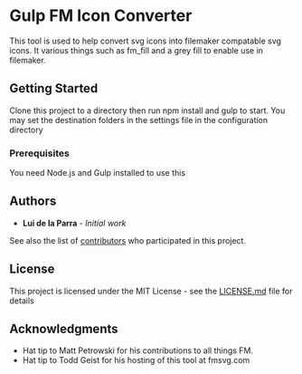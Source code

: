# Gulp FM Icon Converter

This tool is used to help convert svg icons into filemaker compatable svg icons. It various things such as fm_fill and a grey fill to enable use in filemaker.

## Getting Started

Clone this project to a directory then run npm install and gulp to start. You may set the destination folders in the settings file in the configuration directory

### Prerequisites

You need Node.js and Gulp installed to use this

## Authors

* **Lui de la Parra** - *Initial work*

See also the list of [contributors](https://github.com/Luidog/gulp-fm-icon-converter/graphs/contributors) who participated in this project.

## License

This project is licensed under the MIT License - see the [LICENSE.md](LICENSE.md) file for details

## Acknowledgments

* Hat tip to Matt Petrowski for his contributions to all things FM.
* Hat tip to Todd Geist for his hosting of this tool at fmsvg.com
